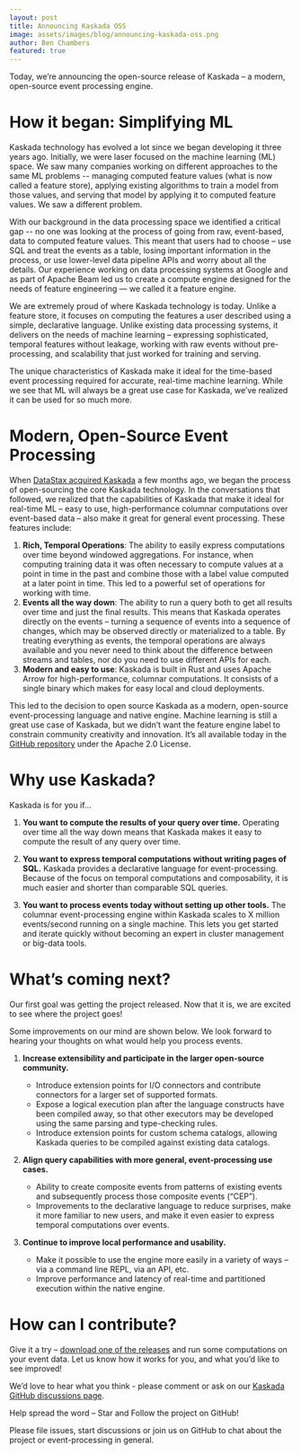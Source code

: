 ```yaml
---
layout: post
title: Announcing Kaskada OSS
image: assets/images/blog/announcing-kaskada-oss.png
author: Ben Chambers
featured: true
---
```


Today, we’re announcing the open-source release of Kaskada – a modern, open-source event processing engine.

# How it began: Simplifying ML

Kaskada technology has evolved a lot since we began developing it three years ago. Initially, we were laser focused on the machine learning (ML) space. We saw many companies working on different approaches to the same ML problems -- managing computed feature values (what is now called a feature store), applying existing algorithms to train a model from those values, and serving that model by applying it to computed feature values. We saw a different problem.

With our background in the data processing space we identified a critical gap -- no one was looking at the process of going from raw, event-based, data to computed feature values. This meant that users had to choose – use SQL and treat the events as a table, losing important information in the process, or use lower-level data pipeline APIs and worry about all the details. Our experience working on data processing systems at Google and as part of Apache Beam led us to create a compute engine designed for the needs of feature engineering — we called it a feature engine.

We are extremely proud of where Kaskada technology is today. Unlike a feature store, it focuses on computing the features a user described using a simple, declarative language. Unlike existing data processing systems, it delivers on the needs of machine learning – expressing sophisticated, temporal features without leakage, working with raw events without pre-processing, and scalability that just worked for training and serving.

The unique characteristics of Kaskada make it ideal for the time-based event processing required for accurate, real-time machine learning. While we see that ML will always be a great use case for Kaskada, we’ve realized it can be used for so much more.

# Modern, Open-Source Event Processing

When [DataStax acquired Kaskada](https://www.datastax.com/press-release/datastax-acquires-machine-learning-company-kaskada-to-unlock-real-time-ai) a few months ago, we began the process of open-sourcing the core Kaskada technology. In the conversations that followed, we realized that the capabilities of Kaskada that make it ideal for real-time ML – easy to use, high-performance columnar computations over event-based data – also make it great for general event processing. These features include:

1. **Rich, Temporal Operations**: The ability to easily express computations over time beyond windowed aggregations. For instance, when computing training data it was often necessary to compute values at a point in time in the past and combine those with a label value computed at a later point in time. This led to a powerful set of operations for working with time.
2. **Events all the way down**: The ability to run a query both to get all results over time and just the final results. This means that Kaskada operates directly on the events – turning a sequence of events into a sequence of changes, which may be observed directly or materialized to a table. By treating everything as events, the temporal operations are always available and you never need to think about the difference between streams and tables, nor do you need to use different APIs for each.
3. **Modern and easy to use**: Kaskada is built in Rust and uses Apache Arrow for high-performance, columnar computations. It consists of a single binary which makes for easy local and cloud deployments.


This led to the decision to open source Kaskada as a modern, open-source event-processing language and native engine. Machine learning is still a great use case of Kaskada, but we didn’t want the feature engine label to constrain community creativity and innovation. It’s all available today in the [GitHub repository](https://github.com/kaskada-ai/kaskada) under the Apache 2.0 License.

# Why use Kaskada?

Kaskada is for you if…

1. **You want to compute the results of your query over time.**
Operating over time all the way down means that Kaskada makes it easy to compute the result of any query over time.

2. **You want to express temporal computations without writing pages of SQL.**
Kaskada provides a declarative language for event-processing. Because of the focus on temporal computations and composability, it is much easier and shorter than comparable SQL queries.

3. **You want to process events today without setting up other tools.**
The columnar event-processing engine within Kaskada scales to X million events/second running on a single machine. This lets you get started and iterate quickly without becoming an expert in cluster management or big-data tools.


# What’s coming next?

Our first goal was getting the project released. Now that it is, we are excited to see where the project goes!

Some improvements on our mind are shown below. We look forward to hearing your thoughts on what would help you process events.

1.  **Increase extensibility and participate in the larger open-source community.**
    - Introduce extension points for I/O connectors and contribute connectors for a larger set of supported formats.
    - Expose a logical execution plan after the language constructs have been compiled away, so that other executors may be developed using the same parsing and type-checking rules.
    - Introduce extension points for custom schema catalogs, allowing Kaskada queries to be compiled against existing data catalogs.

2. **Align query capabilities with more general, event-processing use cases.**
    - Ability to create composite events from patterns of existing events and subsequently process those composite events (“CEP”).
    - Improvements to the declarative language to reduce surprises, make it more familiar to new users, and make it even easier to express temporal computations over events.

3.  **Continue to improve local performance and usability.**
    - Make it possible to use the engine more easily in a variety of ways – via a command line REPL, via an API, etc.
    - Improve performance and latency of real-time and partitioned execution within the native engine.

# How can I contribute?

Give it a try – [download one of the releases](https://github.com/kaskada-ai/kaskada/releases) and run some computations on your event data. Let us know how it works for you, and what you’d like to see improved!

We’d love to hear what you think - please comment or ask on our [Kaskada GitHub discussions page](https://github.com/kaskada-ai/kaskada/discussions).

Help spread the word – Star and Follow the project on GitHub!

Please file issues, start discussions or join us on GitHub to chat about the project or event-processing in general.